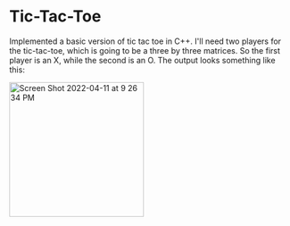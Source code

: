 # Tic-Tac-Toe

Implemented a basic version of tic tac toe in C++. 
I'll need two players for the tic-tac-toe, which is going to be a three by three matrices. So the first player is an X, while the second is an O.
The output looks something like this:

<img width="241" alt="Screen Shot 2022-04-11 at 9 26 34 PM" src="https://user-images.githubusercontent.com/78123335/162880596-6fe09322-ea06-4f52-8b3c-7be8b7a851e9.png">
